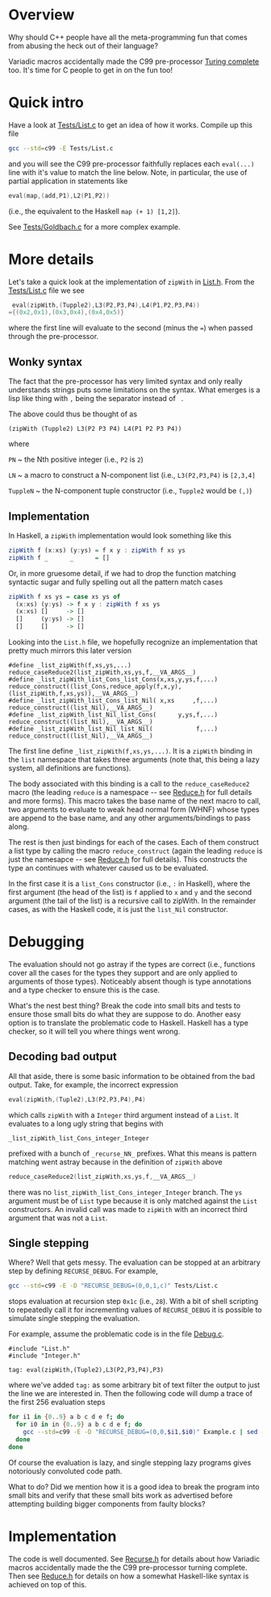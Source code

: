 # Overview

Why should C++ people have all the meta-programming fun that comes
from abusing the heck out of their language?

Variadic macros accidentally made the C99 pre-processor [Turing
complete](https://en.wikipedia.org/wiki/Turing_completeness) too.
It's time for C people to get in on the fun too!


# Quick intro

Have a look at [Tests/List.c](Tests/List.c) to get an idea of how it
works.  Compile up this file

```sh
gcc --std=c99 -E Tests/List.c
```

and you will see the C99 pre-processor faithfully replaces each
`eval(...)` line with it's value to match the line below.  Note,
in particular, the use of partial application in statements like

```C
eval(map,(add,P1),L2(P1,P2))
```

(i.e., the equivalent to the Haskell `map (+ 1) [1,2]`).

See [Tests/Goldbach.c](Tests/Goldbach.c) for a more complex example.

# More details

Let's take a quick look at the implementation of `zipWith` in
[List.h](List.h).  From the [Tests/List.c](Tests/List.c) file we see

```C
 eval(zipWith,(Tupple2),L3(P2,P3,P4),L4(P1,P2,P3,P4))
={(0x2,0x1),(0x3,0x4),(0x4,0x5)}
```
where the first line will evaluate to the second (minus the `=`)
when passed through the pre-processor.

## Wonky syntax

The fact that the pre-processor has very limited syntax and only
really understands strings puts some limitations on the syntax.  What
emerges is a lisp like thing with `,` being the separator instead of
` `.

The above could thus be thought of as

```
(zipWith (Tupple2) L3(P2 P3 P4) L4(P1 P2 P3 P4))
```

where

`PN`
  ~ the Nth positive integer (i.e., `P2` is `2`)

`LN`
  ~ a macro to construct a N-component list (i.e., `L3(P2,P3,P4)` is `[2,3,4]`

`TuppleN`
  ~ the N-component tuple constructor (i.e., `Tupple2` would be `(,)`)

## Implementation

In Haskell, a `zipWith` implementation would look something like this

```haskell
zipWith f (x:xs) (y:ys) = f x y : zipWith f xs ys
zipWith f _      _      = []
```

Or, in more gruesome detail, if we had to drop the function matching
syntactic sugar and fully spelling out all the pattern match cases

```haskell
zipWith f xs ys = case xs ys of
  (x:xs) (y:ys) -> f x y : zipWith f xs ys
  (x:xs) []     -> []
  []     (y:ys) -> []
  []     []     -> []

```

Looking into the `List.h` file, we hopefully recognize an implementation
that pretty much mirrors this later version

```
#define _list_zipWith(f,xs,ys,...)                         reduce_caseReduce2(list_zipWith,xs,ys,f,__VA_ARGS__)
#define _list_zipWith_list_Cons_list_Cons(x,xs,y,ys,f,...) reduce_construct((list_Cons,reduce_apply(f,x,y),(list_zipWith,f,xs,ys)),__VA_ARGS__)
#define _list_zipWith_list_Cons_list_Nil( x,xs     ,f,...) reduce_construct((list_Nil),__VA_ARGS__)
#define _list_zipWith_list_Nil_list_Cons(      y,ys,f,...) reduce_construct((list_Nil),__VA_ARGS__)
#define _list_zipWith_list_Nil_list_Nil(            f,...) reduce_construct((list_Nil),__VA_ARGS__)
```

The first line define `_list_zipWith(f,xs,ys,...)`.  It is a `zipWith`
binding in the `list` namespace that takes three arguments (note that,
this being a lazy system, all definitions are functions).

The body associated with this binding is a call to the
`reduce_caseReduce2` macro (the leading `reduce` is a namespace -- see
[Reduce.h](Reduce.h) for full details and more forms).  This macro takes the
base name of the next macro to call, two arguments to evaluate to weak
head normal form (WHNF) whose types are append to the base name, and
any other arguments/bindings to pass along.

The rest is then just bindings for each of the cases.  Each of them
construct a list type by calling the macro `reduce_construct` (again
the leading `reduce` is just the namesapce -- see [Reduce.h](Reduce.h)
for full details).  This constructs the type an continues with
whatever caused us to be evaluated.

In the first case it is a `list_Cons` constructor (i.e., `:` in
Haskell), where the first argument (the head of the list) is `f`
applied to `x` and `y` and the second argument (the tail of the list)
is a recursive call to zipWith.  In the remainder cases, as with the
Haskell code, it is just the `list_Nil` constructor.


# Debugging

The evaluation should not go astray if the types are correct (i.e.,
functions cover all the cases for the types they support and are only
applied to arguments of those types).  Noticeably absent though is
type annotations and a type checker to ensure this is the case.

What's the nest best thing?  Break the code into small bits and tests
to ensure those small bits do what they are suppose to do.  Another
easy option is to translate the problematic code to Haskell.  Haskell
has a type checker, so it will tell you where things went wrong.

## Decoding bad output

All that aside, there is some basic information to be obtained from
the bad output.  Take, for example, the incorrect expression

```C
eval(zipWith,(Tuple2),L3(P2,P3,P4),P4)
```

which calls `zipWith` with a `Integer` third argument instead of a
`List`.  It evaluates to a long ugly string that begins with

```
_list_zipWith_list_Cons_integer_Integer
```

prefixed with a bunch of `_recurse_NN_` prefixes.  What this means is
pattern matching went astray because in the definition of `zipWith`
above

```C
reduce_caseReduce2(list_zipWith,xs,ys,f,__VA_ARGS__)
```

there was no `list_zipWith_list_Cons_integer_Integer` branch.  The
`ys` argument must be of `List` type because it is only matched
against the `List` constructors.  An invalid call was made to
`zipWith` with an incorrect third argument that was not a `List`.

## Single stepping

Where?  Well that gets messy.  The evaluation can be stopped at an
arbitrary step by defining `RECURSE_DEBUG`.  For example,

```sh
gcc --std=c99 -E -D "RECURSE_DEBUG=(0,0,1,c)" Tests/List.c
```

stops evaluation at recursion step `0x1c` (i.e., `28`).  With a bit of
shell scripting to repeatedly call it for incrementing values of
`RECURSE_DEBUG` it is possible to simulate single stepping the
evaluation.

For example, assume the problematic code is in the file
[Debug.c](Debug.c).

```
#include "List.h"
#include "Integer.h"

tag: eval(zipWith,(Tuple2),L3(P2,P3,P4),P3)
```

where we've added `tag:` as some arbitrary bit of text filter the
output to just the line we are interested in.  Then the following code
will dump a trace of the first 256 evaluation steps

```sh
for i1 in {0..9} a b c d e f; do
  for i0 in in {0..9} a b c d e f; do
    gcc --std=c99 -E -D "RECURSE_DEBUG=(0,0,$i1,$i0)" Example.c | sed -e '/^tag:/!d' >> Example.c-singlestep
  done
done
```

Of course the evaluation is lazy, and single stepping lazy programs
gives notoriously convoluted code path.

What to do?  Did we mention how it is a good idea to break the program
into small bits and verify that these small bits work as advertised
before attempting building bigger components from faulty blocks?


# Implementation

The code is well documented.  See [Recurse.h](Recurse.h) for details
about how Variadic macros accidentally made the the C99 pre-processor
turning complete.  Then see [Reduce.h](Reduce.h) for details on how a
somewhat Haskell-like syntax is achieved on top of this.
